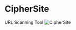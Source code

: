 # CipherSite
URL Scanning Tool
![CipherSite](https://github.com/user-attachments/assets/9628f302-2e81-4acd-aac1-dc7cf015d98d)

